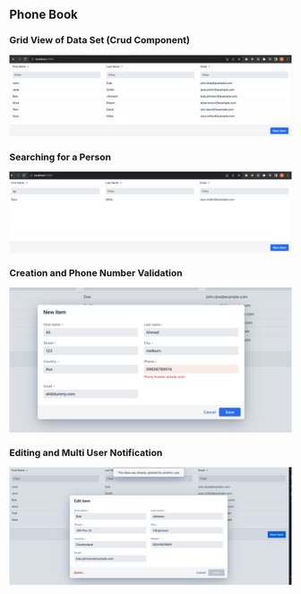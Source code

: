 ## Phone Book

### Grid View of Data Set (Crud Component)
![Grid](./asset/grid.png)


### Searching for a Person
![Searching](./asset/searching.png)

### Creation and Phone Number Validation
![Validation](./asset/creation_and_validation.png)

### Editing and Multi User Notification
![Editing](./asset/editing.png)

